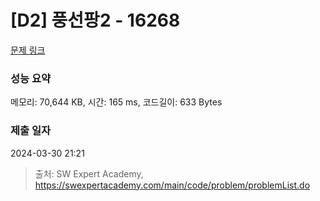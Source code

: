 # [D2] 풍선팡2 - 16268 

[문제 링크](https://swexpertacademy.com/main/code/problem/problemDetail.do?contestProbId=AYYlGU56XOkDFARc) 

### 성능 요약

메모리: 70,644 KB, 시간: 165 ms, 코드길이: 633 Bytes

### 제출 일자

2024-03-30 21:21



> 출처: SW Expert Academy, https://swexpertacademy.com/main/code/problem/problemList.do